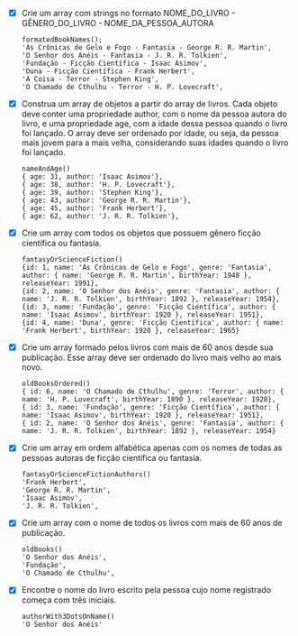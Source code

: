 - [x] Crie um array com strings no formato NOME_DO_LIVRO - GÊNERO_DO_LIVRO - NOME_DA_PESSOA_AUTORA
  ```
  formatedBookNames();
  'As Crônicas de Gelo e Fogo - Fantasia - George R. R. Martin',
  'O Senhor dos Anéis - Fantasia - J. R. R. Tolkien',
  'Fundação - Ficção Científica - Isaac Asimov',
  'Duna - Ficção Científica - Frank Herbert',
  'A Coisa - Terror - Stephen King',
  'O Chamado de Cthulhu - Terror - H. P. Lovecraft',
  ```
- [x] Construa um array de objetos a partir do array de livros. Cada objeto deve conter uma propriedade author, com o nome da pessoa autora do livro, e uma propriedade age, com a idade dessa pessoa quando o livro foi lançado. O array deve ser ordenado por idade, ou seja, da pessoa mais jovem para a mais velha, considerando suas idades quando o livro foi lançado.
  ```
  nameAndAge()
  { age: 31, author: 'Isaac Asimov'},
  { age: 38, author: 'H. P. Lovecraft'},
  { age: 39, author: 'Stephen King'},
  { age: 43, author: 'George R. R. Martin'},
  { age: 45, author: 'Frank Herbert'},
  { age: 62, author: 'J. R. R. Tolkien'},
  ```
- [x] Crie um array com todos os objetos que possuem gênero ficção científica ou fantasia.
  ```
  fantasyOrScienceFiction()
  {id: 1, name: 'As Crônicas de Gelo e Fogo', genre: 'Fantasia', author: { name: 'George R. R. Martin', birthYear: 1948 }, releaseYear: 1991},
  {id: 2, name: 'O Senhor dos Anéis', genre: 'Fantasia', author: { name: 'J. R. R. Tolkien', birthYear: 1892 }, releaseYear: 1954},
  {id: 3, name: 'Fundação', genre: 'Ficção Científica', author: { name: 'Isaac Asimov', birthYear: 1920 }, releaseYear: 1951},
  {id: 4, name: 'Duna', genre: 'Ficção Científica', author: { name: 'Frank Herbert', birthYear: 1920 }, releaseYear: 1965}
  ```
- [x] Crie um array formado pelos livros com mais de 60 anos desde sua publicação. Esse array deve ser ordenado do livro mais velho ao mais novo.
  ```
  oldBooksOrdered()
  { id: 6, name: 'O Chamado de Cthulhu', genre: 'Terror', author: { name: 'H. P. Lovecraft', birthYear: 1890 }, releaseYear: 1928},
  { id: 3, name: 'Fundação', genre: 'Ficção Científica', author: { name: 'Isaac Asimov', birthYear: 1920 }, releaseYear: 1951},
  { id: 2, name: 'O Senhor dos Anéis', genre: 'Fantasia', author: { name: 'J. R. R. Tolkien', birthYear: 1892 }, releaseYear: 1954}
  ```
- [x] Crie um array em ordem alfabética apenas com os nomes de todas as pessoas autoras de ficção científica ou fantasia.
  ```
  fantasyOrScienceFictionAuthors()
  'Frank Herbert',
  'George R. R. Martin',
  'Isaac Asimov',
  'J. R. R. Tolkien',
  ```
- [x] Crie um array com o nome de todos os livros com mais de 60 anos de publicação.
  ```
  oldBooks()
  'O Senhor dos Anéis',
  'Fundação',
  'O Chamado de Cthulhu',
  ```
- [x] Encontre o nome do livro escrito pela pessoa cujo nome registrado começa com três iniciais.
  ```
  authorWith3DotsOnName()
  'O Senhor dos Anéis'
  ```
